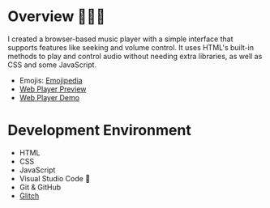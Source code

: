 # Overview 👨🏻‍💻

I created a browser-based music player with a simple interface that supports features like seeking and volume control. It uses HTML's built-in methods to play and control audio without needing extra libraries, as well as CSS and some JavaScript.


* Emojis: [Emojipedia](https://emojipedia.org/)
* [Web Player Preview](https://web-music-player.glitch.me)
* [Web Player Demo](https://youtu.be/s4-e71Kw3I8?si=hHmryrG_qdGwrqnQ)


# Development Environment 

* HTML
* CSS
* JavaScript 
* Visual Studio Code 🔧
* Git & GitHub
* [Glitch](https://glitch.com/)

